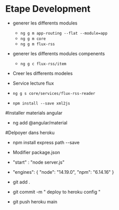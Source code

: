 # Etape Development

- generer les differents  modules

  - `ng g m app-routing --flat --module=app`
  - `ng g m core`
  - `ng g m flux-rss`

- generer les differents  modules compenents 

  - `ng g c flux-rss/item`


- Creer les differents  modeles 

- Service lecture flux 

- `ng g s core/services/flux-rss-reader`
- `npm install --save xml2js`

#Installer materials angular

- ng add @angular/material


#Delpoyer dans heroku 
- npm install express path --save
- Modifier package.json
- "start" : "node server.js"   
- "engines": { "node": "14.19.0", "npm": "6.14.16" }
  
- git add .
- git commit -m " deploy to heroku config "
- git push heroku main
